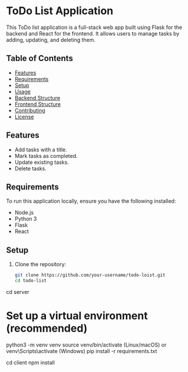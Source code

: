 # ToDo List Application

This ToDo list application is a full-stack web app built using Flask for the backend and React for the frontend. It allows users to manage tasks by adding, updating, and deleting them.

## Table of Contents

- [Features](#features)
- [Requirements](#requirements)
- [Setup](#setup)
- [Usage](#usage)
- [Backend Structure](#backend-structure)
- [Frontend Structure](#frontend-structure)
- [Contributing](#contributing)
- [License](#license)

## Features

- Add tasks with a title.
- Mark tasks as completed.
- Update existing tasks.
- Delete tasks.

## Requirements

To run this application locally, ensure you have the following installed:

- Node.js
- Python 3
- Flask
- React

## Setup

1. Clone the repository:

   ```bash
   git clone https://github.com/your-username/todo-loist.git
   cd todo-list

cd server
# Set up a virtual environment (recommended)
python3 -m venv venv
source venv/bin/activate (Linux/macOS) or venv\Scripts\activate (Windows)
pip install -r requirements.txt

cd client
npm install
